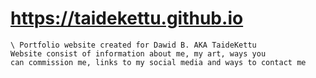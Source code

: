 # https://taidekettu.github.io
	
	\ Portfolio website created for Dawid B. AKA TaideKettu 
	Website consist of information about me, my art, ways you 
 	can commission me, links to my social media and ways to contact me
